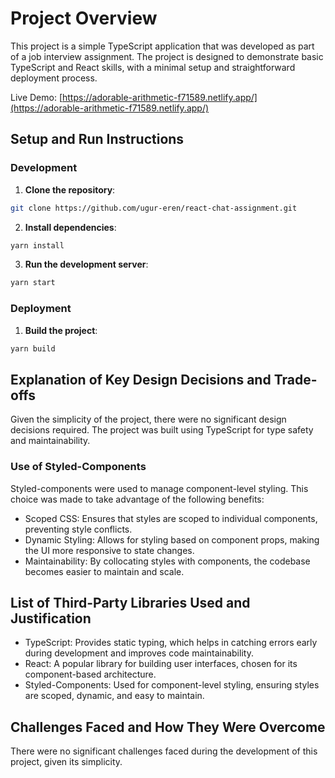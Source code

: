 # Project Overview

This project is a simple TypeScript application that was developed as part of a job interview assignment. The project is designed to demonstrate basic TypeScript and React skills, with a minimal setup and straightforward deployment process.

Live Demo: [https://adorable-arithmetic-f71589.netlify.app/](https://adorable-arithmetic-f71589.netlify.app/)

## Setup and Run Instructions

### Development

1. **Clone the repository**:
```bash
git clone https://github.com/ugur-eren/react-chat-assignment.git
```

2. **Install dependencies**:
```bash
yarn install
```

3. **Run the development server**:
```bash
yarn start
```

### Deployment

1. **Build the project**:
```bash
yarn build
```

## Explanation of Key Design Decisions and Trade-offs

Given the simplicity of the project, there were no significant design decisions required. The project was built using TypeScript for type safety and maintainability.

### Use of Styled-Components

Styled-components were used to manage component-level styling. This choice was made to take advantage of the following benefits:
  - Scoped CSS: Ensures that styles are scoped to individual components, preventing style conflicts.
  - Dynamic Styling: Allows for styling based on component props, making the UI more responsive to state changes.
  - Maintainability: By collocating styles with components, the codebase becomes easier to maintain and scale.

## List of Third-Party Libraries Used and Justification

- TypeScript: Provides static typing, which helps in catching errors early during development and improves code maintainability.
- React: A popular library for building user interfaces, chosen for its component-based architecture.
- Styled-Components: Used for component-level styling, ensuring styles are scoped, dynamic, and easy to maintain.

## Challenges Faced and How They Were Overcome

There were no significant challenges faced during the development of this project, given its simplicity.
